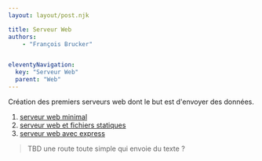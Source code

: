 ```yaml
---
layout: layout/post.njk

title: Serveur Web
authors:
    - "François Brucker"


eleventyNavigation:
  key: "Serveur Web"
  parent: "Web"
---
```


<!-- début résumé -->

Création des premiers serveurs web dont le but est d'envoyer des données.

<!-- fin résumé -->

1. [serveur web minimal](serveur-web-minimal)
2. [serveur web et fichiers statiques](./2-serveur-web-statique)
3. [serveur web avec express](./3-serveur-web-express)

> TBD une route toute simple qui envoie du texte ?
